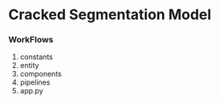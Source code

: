# Cracked Segmentation Model

### WorkFlows

1. constants
2. entity
3. components
4. pipelines
5. app.py